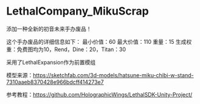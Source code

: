# LethalCompany_MikuScrap

添加一种全新的初音未来手办废品！

这个手办废品的详细信息如下：
最小价值：60
最大价值：110
重量：15
生成权重：免费图均为10，Rend，Dine：20，Titan：30

采用了LethalExpansion作为前置模组

模型来源：https://sketchfab.com/3d-models/hatsune-miku-chibi-w-stand-7310aaeb8370428e966bdcff414273e7

参考教程：https://github.com/HolographicWings/LethalSDK-Unity-Project/
